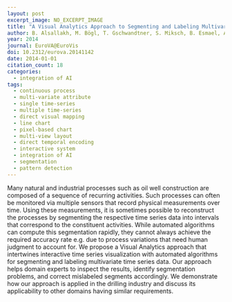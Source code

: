 ```yaml
---
layout: post
excerpt_image: NO_EXCERPT_IMAGE
title: "A Visual Analytics Approach to Segmenting and Labeling Multivariate Time Series Data"
author: B. Alsallakh, M. Bögl, T. Gschwandtner, S. Miksch, B. Esmael, A. Arnaout, G. Thonhauser & Philipp Zöllner
year: 2014
journal: EuroVA@EuroVis
doi: 10.2312/eurova.20141142
date: 2014-01-01
citation_count: 18
categories:
  - integration of AI
tags:
  - continuous process
  - multi-variate attribute
  - single time-series
  - multiple time-series
  - direct visual mapping
  - line chart
  - pixel-based chart
  - multi-view layout
  - direct temporal encoding
  - interactive system
  - integration of AI
  - segmentation
  - pattern detection
---
```

Many natural and industrial processes such as oil well construction are composed of a sequence of recurring activities. Such processes can often be monitored via multiple sensors that record physical measurements over time. Using these measurements, it is sometimes possible to reconstruct the processes by segmenting the respective time series data into intervals that correspond to the constituent activities. While automated algorithms can compute this segmentation rapidly, they cannot always achieve the required accuracy rate e.g. due to process variations that need human judgment to account for. We propose a Visual Analytics approach that intertwines interactive time series visualization with automated algorithms for segmenting and labeling multivariate time series data. Our approach helps domain experts to inspect the results, identify segmentation problems, and correct mislabeled segments accordingly. We demonstrate how our approach is applied in the drilling industry and discuss its applicability to other domains having similar requirements.
